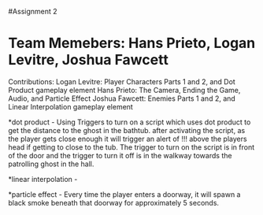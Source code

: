 #Assignment 2

Team Memebers: Hans Prieto, Logan Levitre, Joshua Fawcett
===============================================================
Contributions:
Logan Levitre: Player Characters Parts 1 and 2, and Dot Product gameplay element
Hans Prieto: The Camera, Ending the Game, Audio, and Particle Effect
Joshua Fawcett: Enemies Parts 1 and 2, and Linear Interpolation gameplay element

*dot product - Using Triggers  to turn on a script which uses dot product to get the distance to the ghost in the bathtub.
after activating the script, as the player gets close enough it will trigger an alert of !!! above the players head if getting to close to the tub.
The trigger to turn on the script is in front of the door and the trigger to turn it off is in the walkway towards the patrolling ghost in the hall.

*linear interpolation - 

*particle effect - Every time the player enters a doorway, it will spawn a black smoke beneath that doorway for approximately 5 seconds.
